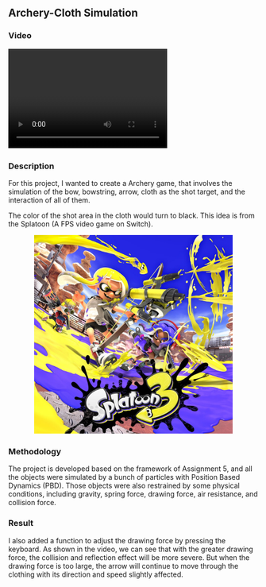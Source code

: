 ## Archery-Cloth Simulation

### Video
<video src="./Archery_Simulation.mp4" width="320" height="200" controls preload></video>
### Description
For this project, I wanted to create a Archery game, that involves the simulation of the bow, bowstring, arrow, cloth as the shot target, and the interaction of all of them.  

The color of the shot area in the cloth would turn to black. This idea is from the Splatoon (A FPS video game on Switch).
<div align=center><img height="400" src="splatoon.jpg"/></div>

### Methodology
The project is developed based on the framework of Assignment 5, and all the objects were simulated by a bunch of particles with Position Based Dynamics (PBD). Those objects were also restrained by some physical conditions, including gravity, spring force, drawing force, air resistance, and collision force.
  

### Result
I also added a function to adjust the drawing force by pressing the keyboard. As shown in the video, we can see that with the greater drawing force, the collision and reflection effect will be more severe. But when the drawing force is too large, the arrow will continue to move through the clothing with its direction and speed slightly affected.



